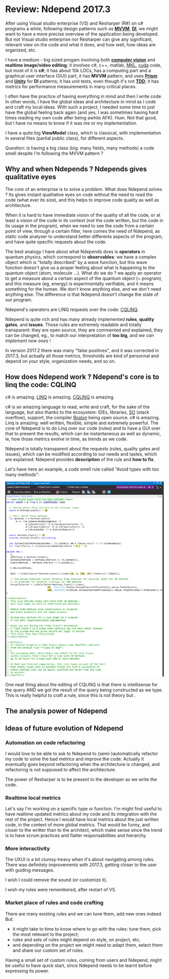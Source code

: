 # Review: Ndepend 2017.3

After using Visual studio enterprise (VS) and Resharper (R#) on c# programs a while, following design patterns such as [**MVVM**](https://msdn.microsoft.com/en-us/magazine/dd419663.aspx), [**DI**](https://stackoverflow.com/questions/130794/what-is-dependency-injection), we might want to have a more precise overview of the application being developed. But not Visual studio enterprise nor Resharper can give any significant, relevant view on the code and what it does, and how well, how ideas are organized, etc.

I have a medium - big sized progam involving both [**computer vision**](http://news.mit.edu/topic/computer-vision) and **realtime image/video editing**; it involves c#, c++, matlab, [MKL](https://software.intel.com/en-us/mkl), [cuda](https://developer.nvidia.com/cuda-faq) code, but most of it is **c#**; it has about 10k LOCs, has a computing part and a graphical user interface (GUI) part, it has **MVVM** pattern, and uses [**Prism**](https://github.com/PrismLibrary/Prism) and [**Unity**](https://msdn.microsoft.com/en-us/library/dn223671(v=pandp.30).aspx) for **DI** patterns; it has unit tests, even though it's not [**TDD**](http://agiledata.org/essays/tdd.html); it has metrics for performance measurements in many critical places.

I often have the practice of having everything in mind and then I write code. In other words, I have the global ideas and architecture in mind as I code and craft my local ideas. With such a project, I needed some time to just have the global feeling back again (and yes, I was sometimes having hard times reading my own code after being awhile AFK). Hum. Not that good, but I have no means to know if it was me or my implementation.

I have a quite big **ViewModel** class, which is classical, with implementation in several files (partial public class), for different aspects.

Question: is having a big class (big: many fields, many methods) a code smell despite I'm following the MVVM pattern ?

## Why and when Ndepends ? Ndepends gives qualitative eyes

The core of an enterprise is to solve a problem. What does Ndepend solves ? Its gives instant qualitative eyes on code without the need to read the code (what ever its size), and this helps to improve code quality as well as architecture.

When it is hard to have immediate vision of the quality of all the code, or at least a vision of the code in its context (not the code written, but the code in its usage in the program), when we need to see the code from a certain point of view, through a certain filter, here comes the need of Ndepend, as static code analyser to understand better differents aspects of the program, and have quite specific requests about the code.

The best analogy I have about what Ndepends does is **operators** in quantum physics, which correspond to **observables**: we have a complex object which is "totally described" by a wave function, but this wave function doesn't give us a proper feeling about what is happening to the quantum object (atom, molecule ...). What do we do ? we apply an operator to get a measure about a certain aspect of the quantum object (~ program), and this measure (eg, energy) is experimentally verifiable, and it means something for the human. We don't know anything else, and we don't need anything else. The difference is that Ndepend doesn't change the state of our program.

Ndepend's operators are LINQ requests over the code: [CQLINQ](https://www.ndepend.com/default-rules/webframe.html).

Ndepend is quite rich and has many already implemented **rules**, **quality gates**, and **issues**. Those rules are extremely readable and totally transparent: they are open source, they are commented and explained, they can be changed, eg., to match our interpretation of **too big**, and _we can implement new ones_ !

 In version 2017.2 there was many "false positives", and it was corrected in 2017.3, but actually all those metrics, thresholds are kind of personnal and depend on your style, organization needs, and so on.

## How does Ndepend work ? Ndepend's core is to linq the code: CQLINQ

c# is amazing. [LINQ](https://docs.microsoft.com/en-us/dotnet/csharp/programming-guide/concepts/linq/introduction-to-linq-queries) is amazing. [CQLINQ](https://www.ndepend.com/default-rules/webframe.html) is amazing.

c# is an amazing language to read, write and craft, for the sake of the language, but also thanks to the ecosystem: IDEs, libraries, [SO](https://stackoverflow.com/questions/tagged/c%23) (stack overflow), support, the compiler [Roslyn](https://github.com/dotnet/roslyn) being open source. c# is amazing. Linq is amazing: well written, flexible, simple and extremely powerful. The core of Ndepend is to do Linq over our code (rules) and to have a GUI over that to present the results, which can be instantaneous as well as dynamic, ie, how those metrics evolve in time, as trends as we code.

Ndepend is totally transparent about the requests (rules, quality gates and issues), which can be modified according to our needs and tastes, which are explained: Ndepend provides **description** of the rule and **how to fix**.

Let's have here an example, a code smell rule called "Avoid types with too many methods":

![linq rules](images/linqrules.jpg "example of a rule in linq")

One neat thing about the editing of CQLINQ is that there is intellisense for the query AND we got the result of the query being constructed as we type. This is really helpful to craft a rule, since this is not theory but .

## The analysis power of Ndepend




## Ideas of future evolution of Ndepend

### Automation on code refactoring

I would love to be able to ask to Ndepend to (semi-)automatically refactor my code to solve the bad metrics and improve the code. Actually it eventually goes beyond refactoring when the architecture is changed, and refactoring is not supposed to affect the architecture.

The power of Resharper is to be present to the developer as we write the code.

### Realtime local metrics

Let's say I'm working on a specific type or function. I'm might find useful to have realtime updated metrics about my code and its integration with the rest of the project. Hence I would have local metrics about the just written code, in the context of more global metrics. That would be funny, and closer to the writter than to the architect; which make sense since the trend is to have scrum practices and flatter responsabilities and hierarchy.

### More interactivity

The UXUI is a bit clumsy-heavy when it's about navigating among rules. There was definitely improvements with 2017.3, getting closer to the user with guiding messages.

I wish I could remove the sound (or customize it).

I wish my rules were remembered, after restart of VS.

### Market place of rules and code crafting

There are many existing rules and we can tune them, add new ones indeed. But:

* it might take to time to know where to go with the rules: tune them, pick the most relevant to the project;
* rules and sets of rules might depend on style, on project, etc;
* and depending on the project we might need to adapt them, select them and share our custom set of rules.

Having a small set of custom rules, coming from users and Ndepend, might be useful to have quick start, since Ndepend needs to be learnt before expressing its power.




